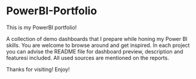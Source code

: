 # PowerBI-Portfolio
This is my PowerBI portfolio!

A collection of demo dashboards that I prepare while honing my Power BI skills. You are welcome to browse around and get inspired. In each project you can advise the README file for dashboard preview, description and featuresi included. All used sources are mentioned on the reports.

Thanks for visiting! Enjoy!
